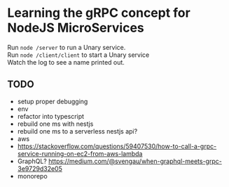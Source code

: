 # Learning the gRPC concept for NodeJS MicroServices

Run ```node /server``` to run a Unary service.<br />
Run ```node /client/client``` to start a Unary service<br />
Watch the log to see a name printed out.

## TODO

- setup proper debugging
- env
- refactor into typescript
- rebuild one ms with nestjs
- rebuild one ms to a serverless nestjs api?
- aws
- https://stackoverflow.com/questions/59407530/how-to-call-a-grpc-service-running-on-ec2-from-aws-lambda
- GraphQL? https://medium.com/@svengau/when-graphql-meets-grpc-3e9729d32e05
- monorepo

<!--
grpc_tools_node_protoc ./protos/dummy.proto --js_out=import_style=commonjs,binary:./server --grpc_out=./server --plugin=`which grpc_tools_node_protoc_plugin`

grpc_tools_node_protoc ./protos/greet.proto --js_out=import_style=commonjs,binary:./server --grpc_out=./server --plugin=`which grpc_tools_node_protoc_plugin`

grpc_tools_node_protoc ./protos/calculate.proto --js_out=import_style=commonjs,binary:./server --grpc_out=./server --plugin=`which grpc_tools_node_protoc_plugin`

protoc -I=. ./protos/dummy.proto 
  --js_out=import_style=commonjs,binary:./server 
  --grpc_out=./server 
  --plugin=protoc-gen-grpc=`which grpc_tools_node_protoc_plugin`
-->
